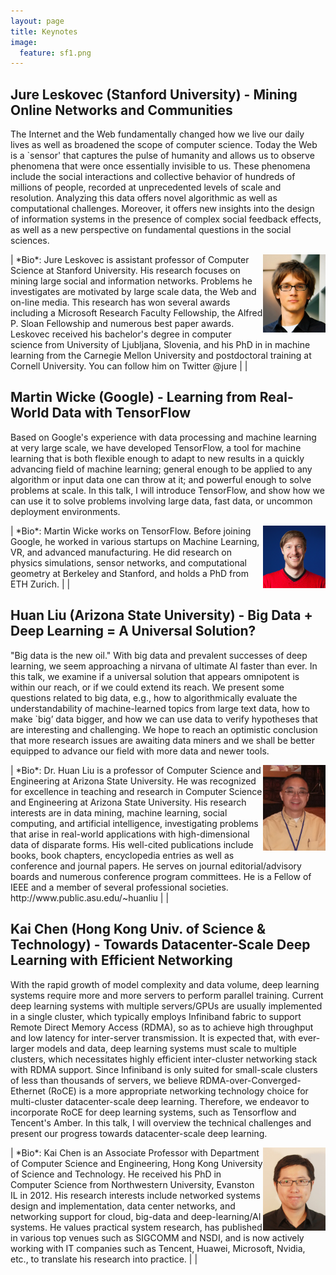 ```yaml
---
layout: page
title: Keynotes
image:
  feature: sf1.png
---
```


## Jure Leskovec (Stanford University) - Mining Online Networks and Communities

The Internet and the Web fundamentally changed how we live our daily lives as well as broadened the scope of computer science. Today the Web is a `sensor' that captures the pulse of humanity and allows us to observe phenomena that were once essentially invisible to us. These phenomena include the social interactions and collective behavior of hundreds of millions of people, recorded at unprecedented levels of scale and resolution. Analyzing this data offers novel algorithmic as well as computational challenges. Moreover, it offers new insights into the design of information systems in the presence of complex social feedback effects, as well as a new perspective on fundamental questions in the social sciences.

<img style="float: right;" src="images/JureLeskovec.jpg" width="100"> 
| *Bio*: Jure Leskovec is assistant professor of Computer Science at Stanford University. His research focuses on mining large social and information networks. Problems he investigates are motivated by large scale data, the Web and on-line media. This research has won several awards including a Microsoft Research Faculty Fellowship, the Alfred P. Sloan Fellowship and numerous best paper awards. Leskovec received his bachelor's degree in computer science from University of Ljubljana, Slovenia, and his PhD in in machine learning from the Carnegie Mellon University and postdoctoral training at Cornell University. You can follow him on Twitter @jure |  | 


## Martin Wicke (Google) - Learning from Real-World Data with TensorFlow

Based on Google's experience with data processing and
machine learning at very large scale, we have developed TensorFlow, a
tool for machine learning that is both flexible enough to adapt to new
results in a quickly advancing field of machine learning; general
enough to be applied to any algorithm or input data one can throw at
it; and powerful enough to solve problems at scale. In this talk, I
will introduce TensorFlow, and show how we can use it to solve
problems involving large data, fast data, or uncommon deployment
environments.

<img style="float: right;" src="images/martin.png" width="100"> 
| *Bio*: Martin Wicke works on TensorFlow. Before joining Google, he worked in various startups on Machine Learning, VR, and advanced manufacturing. He did research on physics simulations, sensor networks, and computational geometry at Berkeley and Stanford, and holds a PhD from ETH Zurich. | |


## Huan Liu (Arizona State University) - Big Data + Deep Learning = A Universal Solution?

"Big data is the new oil." With big data and prevalent successes of deep learning, we seem approaching a nirvana of ultimate AI faster than ever. In this talk, we examine if a universal solution that appears omnipotent is within our reach, or if we could extend its reach. We present some questions related to big data, e.g., how to algorithmically evaluate the understandability of machine-learned topics from large text data, how to make `big’ data bigger, and how we can use data to verify hypotheses that are interesting and challenging. We hope to reach an optimistic conclusion that more research issues are awaiting data miners and we shall be better equipped to advance our field with more data and newer tools. 

<img style="float: right;" src="images/huanliu2014.jpg" width="100"> 
| *Bio*: Dr. Huan Liu is a professor of Computer Science and Engineering at Arizona State University. He was recognized for excellence in teaching and research in Computer Science and Engineering at Arizona State University. His research interests are in data mining, machine learning, social computing, and artificial intelligence, investigating problems that arise in real-world applications with high-dimensional data of disparate forms. His well-cited publications include books, book chapters, encyclopedia entries as well as conference and journal papers. He serves on journal editorial/advisory boards and numerous conference program committees. He is a Fellow of IEEE and a member of several professional societies. http://www.public.asu.edu/~huanliu |  | 



## Kai Chen (Hong Kong Univ. of Science & Technology) - Towards Datacenter-Scale Deep Learning with Efficient Networking 

With the rapid growth of model complexity and data volume,
deep learning systems require more and more servers to perform
parallel training. Current deep learning systems with multiple
servers/GPUs are usually implemented in a single cluster, which
typically employs Infiniband fabric to support Remote Direct Memory
Access (RDMA), so as to achieve high throughput and low latency for
inter-server transmission. It is expected that, with ever-larger
models and data, deep learning systems must scale to multiple
clusters, which necessitates highly efficient inter-cluster networking
stack with RDMA support. Since Infiniband is only suited for
small-scale clusters of less than thousands of servers, we believe
RDMA-over-Converged-Ethernet (RoCE) is a more appropriate networking
technology choice for multi-cluster datacenter-scale deep learning.
Therefore, we endeavor to incorporate RoCE for deep learning systems,
such as Tensorflow and Tencent's Amber. In this talk, I will overview
the technical challenges and present our progress towards
datacenter-scale deep learning.

<img style="float: right;" src="images/kai.jpg" width="100"> 
| *Bio*: Kai Chen is an Associate Professor with Department of Computer Science and Engineering, Hong Kong University of Science and Technology. He received his PhD in Computer Science from Northwestern University, Evanston IL in 2012. His research interests include networked systems design and implementation, data center networks, and networking support for cloud, big-data and deep-learning/AI systems.  He values practical system research, has published in various top venues such as SIGCOMM and NSDI, and is now actively working with IT companies such as Tencent, Huawei, Microsoft, Nvidia, etc., to translate his research into practice. | |


